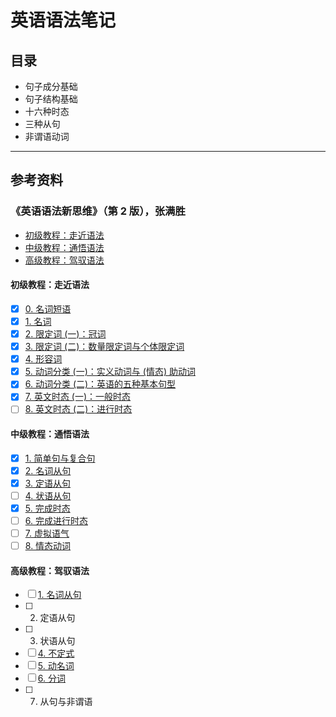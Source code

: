 # 英语语法笔记

## 目录

- 句子成分基础
- 句子结构基础
- 十六种时态
- 三种从句
- 非谓语动词

---

## 参考资料

### 《英语语法新思维》（第 2 版），张满胜

- [初级教程：走近语法](https://book.douban.com/subject/30701505/)
- [中级教程：通悟语法](https://book.douban.com/subject/30571037/)
- [高级教程：驾驭语法](https://book.douban.com/subject/30778541/)

#### 初级教程：走近语法

- [x] [0. 名词短语](1_0_noun_phrase.md)
- [x] [1. 名词](1_1_noun.md)
- [x] [2. 限定词 (一)：冠词](1_2_determiner_article.md)
- [x] [3. 限定词 (二)：数量限定词与个体限定词](1_3_determiner_quantifying_and_individual.md)
- [x] [4. 形容词](1_4_adjective.md)
- [x] [5. 动词分类 (一)：实义动词与 (情态) 助动词](1_5_content_verbs_and_modal_auxiliary_verbs.md)
- [x] [6. 动词分类 (二)：英语的五种基本句型](1_6_five_basic_sentence_patterns.md)
- [x] [7. 英文时态 (一)：一般时态](1_7_simple_tense.md)
- [ ] [8. 英文时态 (二)：进行时态](1_8_continuous_tense.md)

#### 中级教程：通悟语法

- [x] [1. 简单句与复合句](2_1_simple_and_complex_sentences.md)
- [x] [2. 名词从句](2_2_nominal_clauses.md)
- [x] [3. 定语从句](2_3_attributive_clauses.md)
- [ ] [4. 状语从句](2_4_adverbial_clauses.md)
- [x] [5. 完成时态](2_5_perfect_tense.md)
- [ ] [6. 完成进行时态](2_6_perfect_continuous_tense.md)
- [ ] [7. 虚拟语气](subjunctive_mood.md)
- [ ] [8. 情态动词](2_8_modal_auxiliary_verbs.md)

#### 高级教程：驾驭语法

- [ ] [1. 名词从句](3_1_nominal_clauses.md)
- [ ] 2. 定语从句
- [ ] 3. 状语从句
- [ ] [4. 不定式](3_4_infinitive.md)
- [ ] [5. 动名词](3_5_gerund.md)
- [ ] [6. 分词](3_6_participles.md)
- [ ] 7. 从句与非谓语
